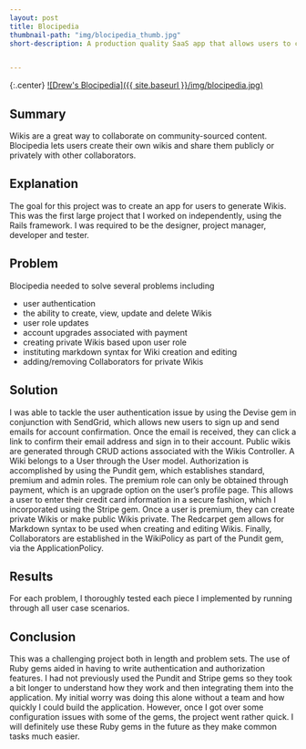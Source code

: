 ```yaml
---
layout: post
title: Blocipedia
thumbnail-path: "img/blocipedia_thumb.jpg"
short-description: A production quality SaaS app that allows users to create their own wikis. 


---
```

{:.center}
[![Drew's Blocipedia]({{ site.baseurl }}/img/blocipedia.jpg)](https://drews-blocipedia.herokuapp.com)

## Summary

Wikis are a great way to collaborate on community-sourced content. Blocipedia lets users create their own wikis and share them publicly or privately with other collaborators.

## Explanation

The goal for this project was to create an app for users to generate Wikis.  This was the first large project that I worked on independently, using the Rails framework.  I was required to be the designer, project manager, developer and tester.

## Problem

Blocipedia needed to solve several problems including

* user authentication
* the ability to create, view, update and delete Wikis
* user role updates
* account upgrades associated with payment
* creating private Wikis based upon user role
* instituting markdown syntax for Wiki creation and editing
* adding/removing Collaborators for private Wikis


## Solution

I was able to tackle the user authentication issue by using the Devise gem in conjunction with SendGrid, which allows new users to sign up and send emails for account confirmation.  Once the email is received, they can click a link to confirm their email address and sign in to their account.  Public wikis are generated through CRUD actions associated with the Wikis Controller.  A Wiki belongs to a User through the User model.  Authorization is accomplished by using the Pundit gem, which establishes standard, premium and admin roles.  The premium role can only be obtained through payment, which is an upgrade option on the user’s profile page.  This allows a user to enter their credit card information in a secure fashion, which I incorporated using the Stripe gem.  Once a user is premium, they can create private Wikis or make public Wikis private.  The Redcarpet gem allows for Markdown syntax to be used when creating and editing Wikis.  Finally, Collaborators are established in the WikiPolicy as part of the Pundit gem, via the ApplicationPolicy.

## Results

For each problem, I thoroughly tested each piece I implemented by running through all user case scenarios.  

## Conclusion

This was a challenging project both in length and problem sets.  The use of Ruby gems aided in having to write authentication and authorization features.  I had not previously used the Pundit and Stripe gems so they took a bit longer to understand how they work and then integrating them into the application.  My initial worry was doing this alone without a team and how quickly I could build the application.  However, once I got over some configuration issues with some of the gems, the project went rather quick.  I will definitely use these Ruby gems in the future as they make common tasks much easier.
